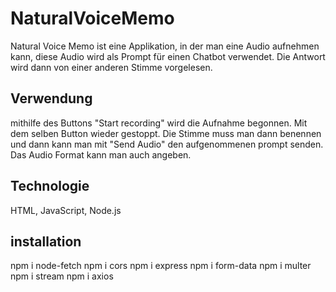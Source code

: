 # NaturalVoiceMemo
Natural Voice Memo ist eine Applikation, in der man eine Audio aufnehmen kann, diese Audio wird als Prompt für einen Chatbot verwendet. Die Antwort wird dann von einer anderen Stimme vorgelesen. 

## Verwendung
mithilfe des Buttons "Start recording" wird die Aufnahme begonnen. Mit dem selben Button wieder gestoppt. Die Stimme muss man dann benennen und dann kann man mit "Send Audio" den aufgenommenen prompt senden. Das Audio Format kann man auch angeben.

## Technologie
HTML, JavaScript, Node.js

## installation
npm i node-fetch
npm i cors
npm i express
npm i form-data
npm i multer
npm i  stream
npm i axios